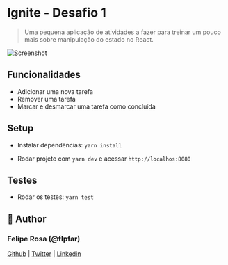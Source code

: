 # Ignite - Desafio 1

> Uma pequena aplicação de atividades a fazer para treinar um pouco mais sobre manipulação do estado no React.

![Screenshot](https://user-images.githubusercontent.com/15898299/110561466-7d8c0200-8126-11eb-9eb3-7f38b1431dc9.png)

## Funcionalidades

- Adicionar uma nova tarefa
- Remover uma tarefa
- Marcar e desmarcar uma tarefa como concluída

## Setup

- Instalar dependências: `yarn install`

- Rodar projeto com `yarn dev` e acessar `http://localhos:8080`

## Testes

- Rodar os testes: `yarn test`

## 👤 Author

### Felipe Rosa (@flpfar)

[Github](https://github.com/flpfar) | [Twitter](https://twitter.com/flpfar) | [Linkedin](https://www.linkedin.com/in/felipe-augusto-rosa)